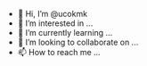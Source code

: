- 👋 Hi, I’m @ucokmk
- 👀 I’m interested in ...
- 🌱 I’m currently learning ...
- 💞️ I’m looking to collaborate on ...
- 📫 How to reach me ...

<!---
ucokmk/ucokmk is a ✨ special ✨ repository because its `README.md` (this file) appears on your GitHub profile.
You can click the Preview link to take a look at your changes.
--->

